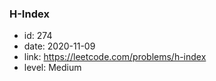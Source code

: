 ### H-Index

* id: 274
* date: 2020-11-09
* link: https://leetcode.com/problems/h-index
* level: Medium
